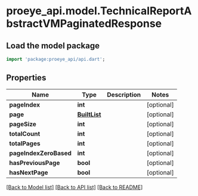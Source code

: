 # proeye_api.model.TechnicalReportAbstractVMPaginatedResponse

## Load the model package
```dart
import 'package:proeye_api/api.dart';
```

## Properties
Name | Type | Description | Notes
------------ | ------------- | ------------- | -------------
**pageIndex** | **int** |  | [optional] 
**page** | [**BuiltList<TechnicalReportAbstractVM>**](TechnicalReportAbstractVM.md) |  | [optional] 
**pageSize** | **int** |  | [optional] 
**totalCount** | **int** |  | [optional] 
**totalPages** | **int** |  | [optional] 
**pageIndexZeroBased** | **int** |  | [optional] 
**hasPreviousPage** | **bool** |  | [optional] 
**hasNextPage** | **bool** |  | [optional] 

[[Back to Model list]](../README.md#documentation-for-models) [[Back to API list]](../README.md#documentation-for-api-endpoints) [[Back to README]](../README.md)


